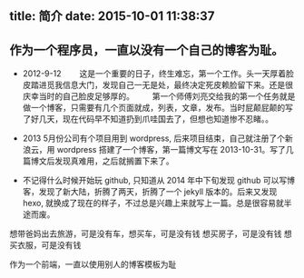 title: 简介
date: 2015-10-01 11:38:37
---

## 作为一个程序员，一直以没有一个自己的博客为耻。

* 2012-9-12
&emsp;&emsp;这是一个重要的日子，终生难忘，第一个工作。头一天厚着脸皮踏进觅我信息大门，发现自己一无是处，最终决定死皮赖脸留下来。还是很庆幸当时的自己脸皮足够厚的。
&emsp;&emsp;第一个师傅刘亮交给我的第一个任务就是做一个博客，只需要有几个页面就成，列表，文章，发布。当时屁颠屁颠的写了好几天，现在代码早不知道扔到爪哇国去了，但想也知道惨不忍睹。。

* 2013 5月份公司有个项目用到 wordpress, 后来项目结束，自己就注册了个新浪云，用 wordpress 搭建了一个博客，第一篇博文写在 2013-10-31。写了几篇博文后发现真难用，之后就搁置下来了。
* 不记得什么时候开始玩 github, 只知道从 2014 年中下旬发现 github 可以写博客，发现了新大陆，折腾了两天，折腾了一个 jekyll 版本的。后来又发现 hexo, 
就换成了现在的样子，不过总是兴趣上来就写上一篇。总是很容易就半途而废。

想带爸妈出去旅游，可是没有车，想买车，可是没有钱
想买房子，可是没有钱
想买衣服，可是没有钱


作为一个前端，一直以使用别人的博客模板为耻


